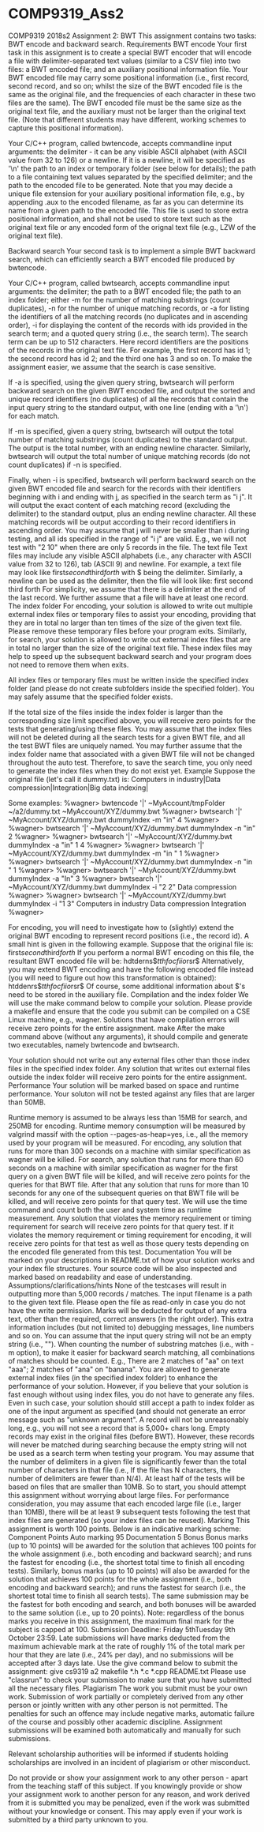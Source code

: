 # COMP9319_Ass2

COMP9319 2018s2 Assignment 2: BWT
This assignment contains two tasks: BWT encode and backward search.
Requirements
BWT encode
Your first task in this assignment is to create a special BWT encoder that will encode a file with delimiter-separated text values (similar to a CSV file) into two files: a BWT encoded file; and an auxiliary positional information file. Your BWT encoded file may carry some positional information (i.e., first record, second record, and so on; whilst the size of the BWT encoded file is the same as the original file, and the frequencies of each character in these two files are the same). The BWT encoded file must be the same size as the original text file, and the auxiliary must not be larger than the original text file. (Note that different students may have different, working schemes to capture this positional information). 

Your C/C++ program, called bwtencode, accepts commandline input arguments:
the delimiter - it can be any visible ASCII alphabet (with ASCII value from 32 to 126) or a newline. If it is a newline, it will be specified as '\n'
the path to an index or temporary folder (see below for details);
the path to a file containing text values separated by the specified delimiter; and
the path to the encoded file to be generated.
Note that you may decide a unique file extension for your auxiliary positional information file, e.g., by appending .aux to the encoded filename, as far as you can determine its name from a given path to the encoded file. This file is used to store extra positional information, and shall not be used to store text such as the original text file or any encoded form of the orignal text file (e.g., LZW of the original text file). 

Backward search
Your second task is to implement a simple BWT backward search, which can efficiently search a BWT encoded file produced by bwtencode. 

Your C/C++ program, called bwtsearch, accepts commandline input arguments:
the delimiter;
the path to a BWT encoded file;
the path to an index folder;
either -m for the number of matching substrings (count duplicates), -n for the number of unique matching records, or -a for listing the identifiers of all the matching records (no duplicates and in ascending order), -i for displaying the content of the records with ids provided in the search term; and
a quoted query string (i.e., the search term).
The search term can be up to 512 characters. Here record identifiers are the positions of the records in the original text file. For example, the first record has id 1; the second record has id 2; and the third one has 3 and so on. To make the assignment easier, we assume that the search is case sensitive. 

If -a is specified, using the given query string, bwtsearch will perform backward search on the given BWT encoded file, and output the sorted and unique record identifiers (no duplicates) of all the records that contain the input query string to the standard output, with one line (ending with a '\n') for each match. 

If -m is specified, given a query string, bwtsearch will output the total number of matching substrings (count duplicates) to the standard output. The output is the total number, with an ending newline character. Similarly, bwtsearch will output the total number of unique matching records (do not count duplicates) if -n is specified. 

Finally, when -i is specified, bwtsearch will perform backward search on the given BWT encoded file and search for the records with their identifiers beginning with i and ending with j, as specified in the search term as "i j". It will output the exact content of each matching record (excluding the delimiter) to the standard output, plus an ending newline character. All these matching records will be output according to their record identifiers in ascending order. You may assume that j will never be smaller than i during testing, and all ids specified in the range of "i j" are valid. E.g., we will not test with "2 10" when there are only 5 records in the file.
The text file
Text files may include any visible ASCII alphabets (i.e., any character with ASCII value from 32 to 126), tab (ASCII 9) and newline. For example, a text file may look like
first$second$third$forth$
with $ being the delimiter. Similarly, a newline can be used as the delimiter, then the file will look like:
first
second
third
forth
For simplicity, we assume that there is a delimiter at the end of the last record. We further assume that a file will have at least one record.
The index folder
For encoding, your solution is allowed to write out multiple external index files or temporary files to assist your encoding, providing that they are in total no larger than ten times of the size of the given text file. Please remove these temporary files before your program exits. Similarly, for search, your solution is allowed to write out external index files that are in total no larger than the size of the original text file. These index files may help to speed up the subsequent backward search and your program does not need to remove them when exits. 

All index files or temporary files must be written inside the specified index folder (and please do not create subfolders inside the specified folder). You may safely assume that the specified folder exists. 

If the total size of the files inside the index folder is larger than the corresponding size limit specified above, you will receive zero points for the tests that generating/using these files. You may assume that the index files will not be deleted during all the search tests for a given BWT file, and all the test BWT files are uniquely named. You may further assume that the index folder name that associated with a given BWT file will not be changed throughout the auto test. Therefore, to save the search time, you only need to generate the index files when they do not exist yet.
Example
Suppose the original file (let's call it dummy.txt) is:
Computers in industry|Data compression|Integration|Big data indexing|

Some examples:
%wagner> bwtencode '|' ~MyAccount/tmpFolder ~/a2/dummy.txt ~MyAccount/XYZ/dummy.bwt
%wagner> bwtsearch '|' ~MyAccount/XYZ/dummy.bwt dummyIndex -m "in"
4
%wagner> 
%wagner> bwtsearch '|' ~MyAccount/XYZ/dummy.bwt dummyIndex -n "in"
2
%wagner> 
%wagner> bwtsearch '|' ~MyAccount/XYZ/dummy.bwt dummyIndex -a "in"
1
4
%wagner> 
%wagner> bwtsearch '|' ~MyAccount/XYZ/dummy.bwt dummyIndex -m "in "
1
%wagner> 
%wagner> bwtsearch '|' ~MyAccount/XYZ/dummy.bwt dummyIndex -n "in "
1
%wagner> 
%wagner> bwtsearch '|' ~MyAccount/XYZ/dummy.bwt dummyIndex -a "In"
3
%wagner> bwtsearch '|' ~MyAccount/XYZ/dummy.bwt dummyIndex -i "2 2"
Data compression
%wagner> 
%wagner> bwtsearch '|' ~MyAccount/XYZ/dummy.bwt dummyIndex -i "1 3"
Computers in industry
Data compression
Integration
%wagner> 

For encoding, you will need to investigate how to (slightly) extend the original BWT encoding to represent record positions (i.e., the record id). A small hint is given in the following example. Suppose that the original file is:
first$second$third$forth$
If you perform a normal BWT encoding on this file, the resultant BWT encoded file will be:
hdtderns$$tthfocfiio$rsr$
Alternatively, you may extend BWT encoding and have the following encoded file instead (you will need to figure out how this transformation is obtained):
htddenrs$$tthfocfiio$rsr$
Of course, some additional information about $'s need to be stored in the auxiliary file.
Compilation and the index folder
We will use the make command below to compile your solution. Please provide a makefile and ensure that the code you submit can be compiled on a CSE Linux machine, e.g., wagner. Solutions that have compilation errors will receive zero points for the entire assignment.
    make
After the make command above (without any arguments), it should compile and generate two executables, namely bwtencode and bwtsearch. 

Your solution should not write out any external files other than those index files in the specified index folder. Any solution that writes out external files outside the index folder will receive zero points for the entire assignment.
Performance
Your solution will be marked based on space and runtime performance. Your soluton will not be tested against any files that are larger than 50MB. 

Runtime memory is assumed to be always less than 15MB for search, and 250MB for encoding. Runtime memory consumption will be measured by valgrind massif with the option --pages-as-heap=yes, i.e., all the memory used by your program will be measured. 
For encoding, any solution that runs for more than 300 seconds on a machine with similar specification as wagner will be killed. 
For search, any solution that runs for more than 60 seconds on a machine with similar specification as wagner for the first query on a given BWT file will be killed, and will receive zero points for the queries for that BWT file. After that any solution that runs for more than 10 seconds for any one of the subsequent queries on that BWT file will be killed, and will receive zero points for that query test. We will use the time command and count both the user and system time as runtime measurement. 
Any solution that violates the memory requirement or timing requirement for search will receive zero points for that query test. If it violates the memory requirement or timing requirement for encoding, it will receive zero points for that test as well as those query tests depending on the encoded file generated from this test.
Documentation
You will be marked on your descriptions in README.txt of how your solution works and your index file structures. Your source code will be also inspected and marked based on readability and ease of understanding.
Assumptions/clarifications/hints
None of the testcases will result in outputting more than 5,000 records / matches.
The input filename is a path to the given text file. Please open the file as read-only in case you do not have the write permission.
Marks will be deducted for output of any extra text, other than the required, correct answers (in the right order). This extra information includes (but not limited to) debugging messages, line numbers and so on.
You can assume that the input query string will not be an empty string (i.e., "").
When counting the number of substring matches (i.e., with -m option), to make it easier for backward search matching, all combinations of matches should be counted. E.g., There are 2 matches of "aa" on text "aaa"; 2 matches of "ana" on "banana".
You are allowed to generate external index files (in the specified index folder) to enhance the performance of your solution. However, if you believe that your solution is fast enough without using index files, you do not have to generate any files. Even in such case, your solution should still accept a path to index folder as one of the input argument as specified (and should not generate an error message such as "unknown argument".
A record will not be unreasonably long, e.g., you will not see a record that is 5,000+ chars long.
Empty records may exist in the original files (before BWT). However, these records will never be matched during searching because the empty string will not be used as a search term when testing your program.
You may assume that the number of delimiters in a given file is significantly fewer than the total number of characters in that file (i.e., If the file has N characters, the number of delimiters are fewer than N/4).
At least half of the tests will be based on files that are smaller than 10MB. So to start, you should attempt this assignment without worrying about large files.
For performance consideration, you may assume that each encoded large file (i.e., larger than 10MB), there will be at least 9 subsequent tests following the test that index files are generated (so your index files can be reused).
Marking
This assignment is worth 100 points. Below is an indicative marking scheme:
Component	Points
Auto marking	95
Documentation	5
Bonus
Bonus marks (up to 10 points) will be awarded for the solution that achieves 100 points for the whole assignment (i.e., both encoding and backward search); and runs the fastest for encoding (i.e., the shortest total time to finish all encoding tests). Similarly, bonus marks (up to 10 points) will also be awarded for the solution that achieves 100 points for the whole assignment (i.e., both encoding and backward search); and runs the fastest for search (i.e., the shortest total time to finish all search tests). The same submission may be the fastest for both encoding and search, and both bonuses will be awarded to the same solution (i.e., up to 20 points). Note: regardless of the bonus marks you receive in this assignment, the maximum final mark for the subject is capped at 100.
Submission
Deadline: Friday 5thTuesday 9th October 23:59. Late submissions will have marks deducted from the maximum achievable mark at the rate of roughly 1% of the total mark per hour that they are late (i.e., 24% per day), and no submissions will be accepted after 3 days late. Use the give command below to submit the assignment:
    give cs9319 a2 makefile *.h *.c *.cpp README.txt
Please use "classrun" to check your submission to make sure that you have submitted all the necessary files.
Plagiarism
The work you submit must be your own work. Submission of work partially or completely derived from any other person or jointly written with any other person is not permitted. The penalties for such an offence may include negative marks, automatic failure of the course and possibly other academic discipline. Assignment submissions will be examined both automatically and manually for such submissions. 

Relevant scholarship authorities will be informed if students holding scholarships are involved in an incident of plagiarism or other misconduct. 

Do not provide or show your assignment work to any other person - apart from the teaching staff of this subject. If you knowingly provide or show your assignment work to another person for any reason, and work derived from it is submitted you may be penalized, even if the work was submitted without your knowledge or consent. This may apply even if your work is submitted by a third party unknown to you. 

